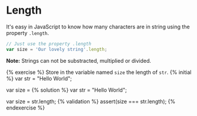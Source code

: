 # Length

It's easy in JavaScript to know how many characters are in string using the property `.length`.

```js
// Just use the property .length
var size = 'Our lovely string'.length;

```

**Note:** Strings can not be substracted, multiplied or divided.

{% exercise %}
Store in the variable named `size` the length of `str`.
{% initial %}
var str = "Hello World";

var size =
{% solution %}
var str = "Hello World";

var size = str.length;
{% validation %}
assert(size === str.length);
{% endexercise %}